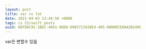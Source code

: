 ```yaml
---
layout: post
title: var vs let
date: 2021-04-03 13:44:50 +0000
tags: cs CS/swift posts
uuid: 66FD8C91-2BEC-4661-96DA-D985721838E4-405-00000CE0AA2B149C
---
```



var은 변할수 있음
